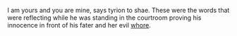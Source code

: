 I am yours and you are mine, says tyrion to shae. These were the words that were reflecting while he was standing in the courtroom proving his innocence in front of his fater and her evil [whore](characters/shae).